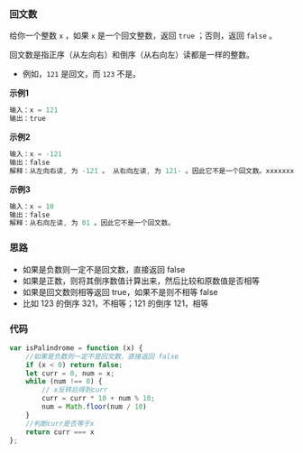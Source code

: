### 回文数

给你一个整数 `x` ，如果 `x` 是一个回文整数，返回 `true` ；否则，返回 `false` 。

回文数是指正序（从左向右）和倒序（从右向左）读都是一样的整数。

- 例如，`121` 是回文，而 `123` 不是。

**示例1**

```js
输入：x = 121
输出：true
```

**示例2**

```js
输入：x = -121
输出：false
解释：从左向右读, 为 -121 。 从右向左读, 为 121- 。因此它不是一个回文数。xxxxxxxxxx 输入：x = -121输出：false解释：从左向右读, 为 -121 。 从右向左读, 为 121- 。因此它不是一个回文数。输入：x = 121输出：true
```

**示例3**

```js
输入：x = 10
输出：false
解释：从右向左读, 为 01 。因此它不是一个回文数。
```

### 思路

- 如果是负数则一定不是回文数，直接返回 false
- 如果是正数，则将其倒序数值计算出来，然后比较和原数值是否相等
- 如果是回文数则相等返回 true，如果不是则不相等 false
- 比如 123 的倒序 321，不相等；121 的倒序 121，相等

### 代码

```js
var isPalindrome = function (x) {
    //如果是负数则一定不是回文数，直接返回 false
    if (x < 0) return false;
    let curr = 0, num = x;
    while (num !== 0) {
        // x反转后得到curr
        curr = curr * 10 + num % 10;
        num = Math.floor(num / 10)
    }
    //判断curr是否等于x
    return curr === x
};
```

